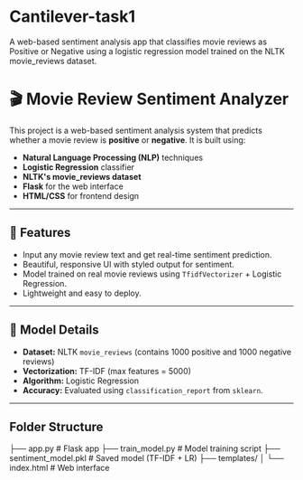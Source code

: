 # Cantilever-task1
A web-based sentiment analysis app that classifies movie reviews as Positive or Negative using a logistic regression model trained on the NLTK movie_reviews dataset.
# 🎬 Movie Review Sentiment Analyzer

This project is a web-based sentiment analysis system that predicts whether a movie review is **positive** or **negative**. It is built using:

- **Natural Language Processing (NLP)** techniques
- **Logistic Regression** classifier
- **NLTK's movie_reviews dataset**
- **Flask** for the web interface
- **HTML/CSS** for frontend design

---

## 🚀 Features

- Input any movie review text and get real-time sentiment prediction.
- Beautiful, responsive UI with styled output for sentiment.
- Model trained on real movie reviews using `TfidfVectorizer` + Logistic Regression.
- Lightweight and easy to deploy.

---

## 🧠 Model Details

- **Dataset:** NLTK `movie_reviews` (contains 1000 positive and 1000 negative reviews)
- **Vectorization:** TF-IDF (max features = 5000)
- **Algorithm:** Logistic Regression
- **Accuracy:** Evaluated using `classification_report` from `sklearn`.

---

## Folder Structure

├── app.py                 # Flask app
├── train_model.py         # Model training script
├── sentiment_model.pkl    # Saved model (TF-IDF + LR)
├── templates/
│   └── index.html         # Web interface

